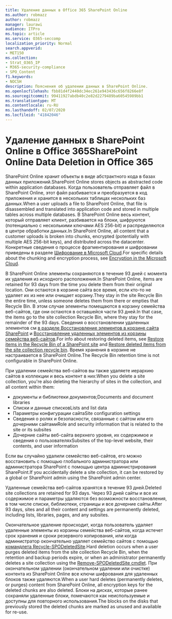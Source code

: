```yaml
---
title: Удаление данных в Office 365 SharePoint Online
ms.author: robmazz
author: robmazz
manager: laurawi
audience: ITPro
ms.topic: article
ms.service: O365-seccomp
localization_priority: Normal
search.appverid:
- MET150
ms.collection:
- Strat_O365_IP
- M365-security-compliance
- SPO_Content
f1.keywords:
- NOCSH
description: Пояснения об удалении данных в SharePoint Online.
ms.openlocfilehash: fbb81d4f2440dc34ec261e943436c656f8266e8f
ms.sourcegitcommit: 99411927abdb40c2e82d2279489ba60545989bb1
ms.translationtype: MT
ms.contentlocale: ru-RU
ms.lasthandoff: 02/07/2020
ms.locfileid: "41842046"
---
```

# <a name="sharepoint-online-data-deletion-in-office-365"></a><span data-ttu-id="0d63a-103">Удаление данных в SharePoint Online в Office 365</span><span class="sxs-lookup"><span data-stu-id="0d63a-103">SharePoint Online Data Deletion in Office 365</span></span>

<span data-ttu-id="0d63a-104">SharePoint Online хранит объекты в виде абстрактного кода в базах данных приложений.</span><span class="sxs-lookup"><span data-stu-id="0d63a-104">SharePoint Online stores objects as abstracted code within application databases.</span></span> <span data-ttu-id="0d63a-105">Когда пользователь отправляет файл в SharePoint Online, этот файл разбивается и преобразуется в код приложения и хранится в нескольких таблицах нескольких баз данных.</span><span class="sxs-lookup"><span data-stu-id="0d63a-105">When a user uploads a file to SharePoint Online, that file is disassembled and translated into application code and stored in multiple tables across multiple databases.</span></span> <span data-ttu-id="0d63a-106">В SharePoint Online весь контент, который отправляет клиент, разбивается на блоки, шифруются (потенциально с несколькими ключами AES 256-bit) и распределяются в центре обработки данных.</span><span class="sxs-lookup"><span data-stu-id="0d63a-106">In SharePoint Online, all content that a customer uploads is broken into chunks, encrypted (potentially with multiple AES 256-bit keys), and distributed across the datacenter.</span></span> <span data-ttu-id="0d63a-107">Конкретные сведения о процессе фрагментирования и шифровании приведены в разделе [Шифрование в Microsoft Cloud](https://docs.microsoft.com/microsoft-365/compliance/office-365-encryption-in-the-microsoft-cloud-overview).</span><span class="sxs-lookup"><span data-stu-id="0d63a-107">For specific details about the chunking and encryption process, see [Encryption in the Microsoft Cloud](https://docs.microsoft.com/microsoft-365/compliance/office-365-encryption-in-the-microsoft-cloud-overview).</span></span> 

<span data-ttu-id="0d63a-108">В SharePoint Online элементы сохраняются в течение 93 дней с момента их удаления из исходного расположения.</span><span class="sxs-lookup"><span data-stu-id="0d63a-108">In SharePoint Online, items are retained for 93 days from the time you delete them from their original location.</span></span> <span data-ttu-id="0d63a-109">Они остаются в корзине сайта все время, если кто-то не удаляет их из нее или очищает корзину.</span><span class="sxs-lookup"><span data-stu-id="0d63a-109">They stay in the site Recycle Bin the entire time, unless someone deletes them from there or empties that Recycle Bin.</span></span> <span data-ttu-id="0d63a-110">В этом случае элементы помещаются в корзину семейства веб-сайтов, где они остаются в оставшейся части 93 дней.</span><span class="sxs-lookup"><span data-stu-id="0d63a-110">In that case, the items go to the site collection Recycle Bin, where they stay for the remainder of the 93 days.</span></span> <span data-ttu-id="0d63a-111">Сведения о восстановлении удаленных элементов см [в разделе Восстановление элементов в корзине сайта SharePoint](https://support.office.com/article/6df466b6-55f2-4898-8d6e-c0dff851a0be#ID0EAADAAA=Online
) и [Восстановление удаленных элементов из корзины семейства веб-сайтов](https://support.office.com/article/5fa924ee-16d7-487b-9a0a-021b9062d14b).</span><span class="sxs-lookup"><span data-stu-id="0d63a-111">For info about restoring deleted items, see [Restore items in the Recycle Bin of a SharePoint site](https://support.office.com/article/6df466b6-55f2-4898-8d6e-c0dff851a0be#ID0EAADAAA=Online
) and [Restore deleted items from the site collection recycle bin](https://support.office.com/article/5fa924ee-16d7-487b-9a0a-021b9062d14b).</span></span> <span data-ttu-id="0d63a-112">Время хранения в корзине не настраивается в SharePoint Online.</span><span class="sxs-lookup"><span data-stu-id="0d63a-112">The Recycle Bin retention time is not configurable in SharePoint Online.</span></span>

<span data-ttu-id="0d63a-113">При удалении семейства веб-сайтов вы также удаляете иерархию сайтов в коллекции и весь контент в них:</span><span class="sxs-lookup"><span data-stu-id="0d63a-113">When you delete a site collection, you're also deleting the hierarchy of sites in the collection, and all content within them:</span></span>

- <span data-ttu-id="0d63a-114">документы и библиотеки документов;</span><span class="sxs-lookup"><span data-stu-id="0d63a-114">Documents and document libraries</span></span>
- <span data-ttu-id="0d63a-115">Списки и данные списков</span><span class="sxs-lookup"><span data-stu-id="0d63a-115">Lists and list data</span></span>
- <span data-ttu-id="0d63a-116">Параметры конфигурации сайта</span><span class="sxs-lookup"><span data-stu-id="0d63a-116">Site configuration settings</span></span>
- <span data-ttu-id="0d63a-117">Сведения о ролях и безопасности, связанные с сайтом или его дочерними сайтами</span><span class="sxs-lookup"><span data-stu-id="0d63a-117">Role and security information that is related to the site or its subsites</span></span>
- <span data-ttu-id="0d63a-118">Дочерние сайты веб-сайта верхнего уровня, их содержимое и сведения о пользователях</span><span class="sxs-lookup"><span data-stu-id="0d63a-118">Subsites of the top-level website, their contents, and user information</span></span>

<span data-ttu-id="0d63a-119">Если вы случайно удалили семейство веб-сайтов, его можно восстановить с помощью глобального администратора или администратора SharePoint с помощью центра администрирования SharePoint.</span><span class="sxs-lookup"><span data-stu-id="0d63a-119">If you accidentally delete a site collection, it can be restored by a global or SharePoint admin using the SharePoint admin center.</span></span>

<span data-ttu-id="0d63a-120">Удаленные семейства веб-сайтов хранятся в течение 93 дней.</span><span class="sxs-lookup"><span data-stu-id="0d63a-120">Deleted site collections are retained for 93 days.</span></span> <span data-ttu-id="0d63a-121">Через 93 дней сайты и все их содержимое и параметры удаляются без возможности восстановления, в том числе списки, библиотеки, страницы и все дочерние сайты.</span><span class="sxs-lookup"><span data-stu-id="0d63a-121">After 93 days, sites and all their content and settings are permanently deleted, including lists, libraries, pages, and any subsites.</span></span>

<span data-ttu-id="0d63a-122">Окончательное удаление происходит, когда пользователь удаляет удаленные элементы из корзины семейства веб-сайтов, когда истечет срок хранения и сроки резервного копирования, или когда администратор окончательно удаляет семейство сайтов с помощью [командлета Recycle-SPODeletedSite](/powershell/module/sharepoint-online/Remove-SPODeletedSite?view=sharepoint-ps).</span><span class="sxs-lookup"><span data-stu-id="0d63a-122">Hard deletion occurs when a user purges deleted items from the site collection Recycle Bin, when the retention and backup periods expire, or when an administrator permanently deletes a site collection using the [Remove-SPODeletedSite cmdlet](/powershell/module/sharepoint-online/Remove-SPODeletedSite?view=sharepoint-ps).</span></span> <span data-ttu-id="0d63a-123">При окончательном удалении (окончательном удалении или очистке) контента из SharePoint Online все ключи шифрования для удаленных блоков также удаляются.</span><span class="sxs-lookup"><span data-stu-id="0d63a-123">When a user hard deletes (permanently deletes, or purges) content from SharePoint Online, all encryption keys for the deleted chunks are also deleted.</span></span> <span data-ttu-id="0d63a-124">Блоки на дисках, которые ранее сохраняли удаленные блоки, помечаются как неиспользуемые и доступны для повторного использования.</span><span class="sxs-lookup"><span data-stu-id="0d63a-124">The blocks on the disks that previously stored the deleted chunks are marked as unused and available for re-use.</span></span>

